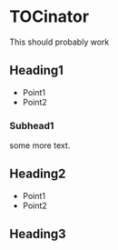 # TOCinator

This should probably work

## Heading1
- Point1
- Point2

### Subhead1
some more text.

## Heading2
- Point1
- Point2

## Heading3
